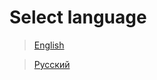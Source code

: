 ﻿# Select language

> [English](https://github.com/trbflxr/kino/blob/master/Help/UnityInstallation_EN.md)

> [Русский](https://github.com/trbflxr/kino/blob/master/Help/UnityInstallation_RU.md)  